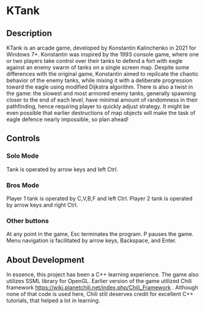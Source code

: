 # KTank
## Description
KTank is an arcade game, developed by Konstantin Kalinchenko in 2021 for Windows 7+. Konstantin was inspired by the 1993 console game, 
where one or two players take control over their tanks to defend a fort with eagle against an enemy swarm of tanks on a single screen map.
Despite some differences with the original game, Konstantin aimed to replicate the chaotic behavior of the enemy tanks, while mixing it
with a deliberate progression toward the eagle using modified Dijkstra algorithm. There is also a twist in the game: the slowest and most 
armored enemy tanks, generally spawning closer to the end of each level, have minimal amount of randomness in their pathfinding, hence requiring
player to quickly adjust strategy. It might be even possible that earlier destructions of map objects will make the task of eagle defence
nearly impossible, so plan ahead!
## Controls
### Solo Mode
Tank is operated by arrow keys and left Ctrl.
### Bros Mode
Player 1 tank is operated by C,V,B,F and left Ctrl. Player 2 tank is operated by arrow keys and right Ctrl.
### Other buttons
At any point in the game, Esc terminates the program. P pauses the game. Menu navigation is facilitated by arrow keys, Backspace, and Enter.
## About Development
In essence, this project has been a C++ learning experience. The game also utilizes SSML library for OpenGL. Earlier version of the game 
utilized Chili framework https://wiki.planetchili.net/index.php/Chili_Framework . Although none of that code is used here, Chili still deserves 
credit for excellent C++ tutorials, that helped a lot in learning.


